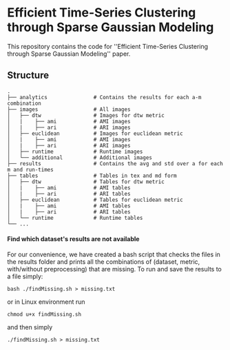 # Efficient Time-Series Clustering through Sparse Gaussian Modeling
This repository contains the code for ''Efficient Time-Series Clustering through Sparse Gaussian Modeling'' paper. 


## Structure

    .
    ├── analytics               # Contains the results for each a-m combination
    ├── images                  # All images
    │   ├── dtw                 # Images for dtw metric
    │   |    ├── ami            # AMI images
    │   |    ├── ari            # ARI images
    │   ├── euclidean           # Images for euclidean metric
    │   |    ├── ami            # AMI images
    │   |    ├── ari            # ARI images
    │   ├── runtime             # Runtime images
    │   └── additional          # Additional images
    ├── results                 # Contains the avg and std over a for each m and run-times
    ├── tables                  # Tables in tex and md form 
    │   ├── dtw                 # Tables for dtw metric
    │   |    ├── ami            # AMI tables
    │   |    ├── ari            # ARI tables
    │   ├── euclidean           # Tables for euclidean metric
    │   |    ├── ami            # AMI tables
    │   |    ├── ari            # ARI tables
    │   └── runtime             # Runtime tables
    └── ...




#### Find which dataset's results are not available 
For our convenience, we have created a bash script that checks the files in the results folder and prints all the combinations of (dataset, metric, with/without preprocessing) that are missing. To run and save the results to a file simply:
```
bash ./findMissing.sh > missing.txt
```
or in Linux environment run 
```
chmod u+x findMissing.sh  
```
and then simply
```
./findMissing.sh > missing.txt
```
